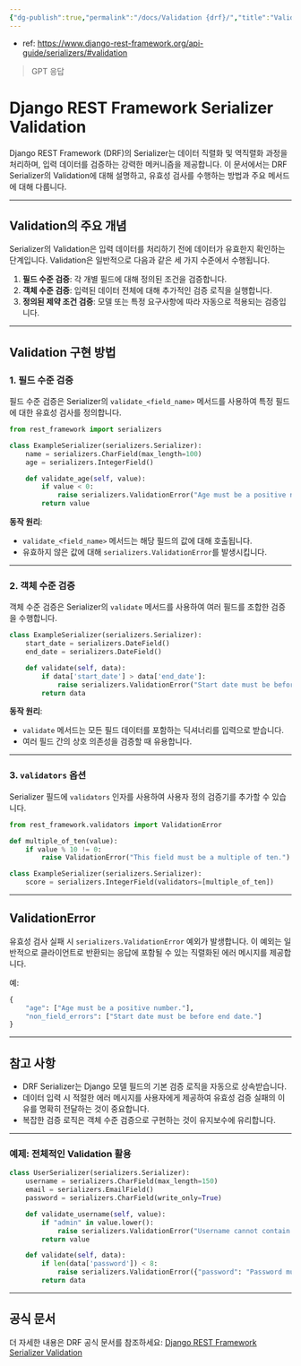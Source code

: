 ```yaml
---
{"dg-publish":true,"permalink":"/docs/Validation {drf}/","title":"Validation {drf}"}
---
```



- ref: <https://www.django-rest-framework.org/api-guide/serializers/#validation>

> GPT 응답

# Django REST Framework Serializer Validation

Django REST Framework (DRF)의 Serializer는 데이터 직렬화 및 역직렬화 과정을 처리하며, 입력 데이터를 검증하는 강력한 메커니즘을 제공합니다. 이 문서에서는 DRF Serializer의 Validation에 대해 설명하고, 유효성 검사를 수행하는 방법과 주요 메서드에 대해 다룹니다.

---

## Validation의 주요 개념

Serializer의 Validation은 입력 데이터를 처리하기 전에 데이터가 유효한지 확인하는 단계입니다. Validation은 일반적으로 다음과 같은 세 가지 수준에서 수행됩니다.

1. **필드 수준 검증**: 각 개별 필드에 대해 정의된 조건을 검증합니다.
2. **객체 수준 검증**: 입력된 데이터 전체에 대해 추가적인 검증 로직을 실행합니다.
3. **정의된 제약 조건 검증**: 모델 또는 특정 요구사항에 따라 자동으로 적용되는 검증입니다.

---

## Validation 구현 방법

### 1. 필드 수준 검증

필드 수준 검증은 Serializer의 `validate_<field_name>` 메서드를 사용하여 특정 필드에 대한 유효성 검사를 정의합니다.

```python
from rest_framework import serializers

class ExampleSerializer(serializers.Serializer):
    name = serializers.CharField(max_length=100)
    age = serializers.IntegerField()

    def validate_age(self, value):
        if value < 0:
            raise serializers.ValidationError("Age must be a positive number.")
        return value
```

**동작 원리**:
- `validate_<field_name>` 메서드는 해당 필드의 값에 대해 호출됩니다.
- 유효하지 않은 값에 대해 `serializers.ValidationError`를 발생시킵니다.

---

### 2. 객체 수준 검증

객체 수준 검증은 Serializer의 `validate` 메서드를 사용하여 여러 필드를 조합한 검증을 수행합니다.

```python
class ExampleSerializer(serializers.Serializer):
    start_date = serializers.DateField()
    end_date = serializers.DateField()

    def validate(self, data):
        if data['start_date'] > data['end_date']:
            raise serializers.ValidationError("Start date must be before end date.")
        return data
```

**동작 원리**:
- `validate` 메서드는 모든 필드 데이터를 포함하는 딕셔너리를 입력으로 받습니다.
- 여러 필드 간의 상호 의존성을 검증할 때 유용합니다.

---

### 3. `validators` 옵션

Serializer 필드에 `validators` 인자를 사용하여 사용자 정의 검증기를 추가할 수 있습니다.

```python
from rest_framework.validators import ValidationError

def multiple_of_ten(value):
    if value % 10 != 0:
        raise ValidationError("This field must be a multiple of ten.")

class ExampleSerializer(serializers.Serializer):
    score = serializers.IntegerField(validators=[multiple_of_ten])
```

---

## ValidationError

유효성 검사 실패 시 `serializers.ValidationError` 예외가 발생합니다. 이 예외는 일반적으로 클라이언트로 반환되는 응답에 포함될 수 있는 직렬화된 에러 메시지를 제공합니다.

예:

```python
{
    "age": ["Age must be a positive number."],
    "non_field_errors": ["Start date must be before end date."]
}
```

---

## 참고 사항

- DRF Serializer는 Django 모델 필드의 기본 검증 로직을 자동으로 상속받습니다.
- 데이터 입력 시 적절한 에러 메시지를 사용자에게 제공하여 유효성 검증 실패의 이유를 명확히 전달하는 것이 중요합니다.
- 복잡한 검증 로직은 객체 수준 검증으로 구현하는 것이 유지보수에 유리합니다.

---

### 예제: 전체적인 Validation 활용

```python
class UserSerializer(serializers.Serializer):
    username = serializers.CharField(max_length=150)
    email = serializers.EmailField()
    password = serializers.CharField(write_only=True)

    def validate_username(self, value):
        if "admin" in value.lower():
            raise serializers.ValidationError("Username cannot contain 'admin'.")
        return value

    def validate(self, data):
        if len(data['password']) < 8:
            raise serializers.ValidationError({"password": "Password must be at least 8 characters long."})
        return data
```

---

## 공식 문서

더 자세한 내용은 DRF 공식 문서를 참조하세요: [Django REST Framework Serializer Validation](https://www.django-rest-framework.org/api-guide/serializers/#validation)
